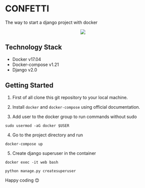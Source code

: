 # CONFETTI
The way to start a django project with docker

<p align="center"> <img src="https://preview.ibb.co/eDU9Zd/conf.png"></p>

## Technology Stack

* Docker v17.04
* Docker-compose v1.21
* Django v2.0

## Getting Started

1. First of all clone this git repository to your local machine. 

2. Install ```docker``` and ```docker-compose``` using official documentation.

3. Add user to the docker group to run commands without sudo

``` 
sudo usermod -aG docker $USER
```

4. Go to the project directory and run

```
docker-compose up
``` 

5. Create django superuser in the container

```
docker exec -it web bash
```

```
python manage.py createsuperuser
```
Happy coding :blush:
